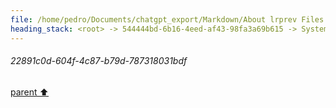 ```yaml
---
file: /home/pedro/Documents/chatgpt_export/Markdown/About lrprev Files.md
heading_stack: <root> -> 544444bd-6b16-4eed-af43-98fa3a69b615 -> System -> 86c13176-225a-4bd5-97f5-f991207f5a43 -> System -> aaa2fe2d-7be2-4569-b4c4-7213cdb836d2 -> User -> 0914aa28-090b-435f-9ca1-8f7c0c62dc03 -> Assistant -> aaa20132-873b-43c5-ab60-59f9c8d01e05 -> User -> f79f78e3-7957-4083-89b1-e600a0c5019c -> Assistant -> aaa270bf-98d9-4562-a7d0-c101b527dd39 -> User -> 4cbd0c39-1237-4a7c-ab24-4e28585e6283 -> Assistant -> aaa2a778-f433-430a-81e3-453effcca283 -> User -> ddbfa15c-8c01-4a83-bdfe-76fdae4b5c23 -> Assistant -> b7e3a3d0-43f3-4493-8902-261673d3eda6 -> Tool -> 923beb7c-8b2b-49ba-9238-511fe70f8ad7 -> Assistant -> aaa2a102-75b1-4902-b8e8-ccb2dcee962f -> User -> dc8ece6b-164d-4295-b4c0-59e52c77fad9 -> Assistant -> dbbd77b9-cb64-40b0-ae21-38ccc7f89f46 -> Assistant -> dfa27d3c-5c48-403b-a2c3-03c8ab38d2ab -> Tool -> 389dda0f-c565-4ff9-bf2e-5e7684debabc -> Assistant -> aaa25e90-8b39-42e1-99d0-843666ec2833 -> User -> f2d0f654-e29e-4ce1-a752-a75bee219dec -> Assistant -> 37087a08-fb47-4e97-8aaa-f9c36cff2aeb -> Tool -> 7a3a273f-2f36-4962-b44e-195703142966 -> Assistant -> aaa23e91-7e55-4a43-bfb1-ef2bc4709e86 -> User -> 0df5e109-5eb4-46f0-8cf7-238681795c6f -> Assistant -> d4c6f6c0-a7e8-4b70-89a4-79706f1d588c -> Tool -> 38edcd25-c901-4d0d-af06-9754bf7aa362 -> Assistant -> aaa261bb-cf0f-4875-91c1-c24189dce233 -> User -> ff699b90-f0c9-40ca-ad6f-8ab135992725 -> Assistant -> 4d03e82c-9e4e-49e0-a790-099fc44b0017 -> Tool -> 7eade33a-8492-469a-9761-99c59d148c13 -> Assistant -> 01ebf39b-ceac-4c76-bdcc-d73bc7e3fe6b -> Assistant -> 498cdc83-6280-4425-9eb8-9cbc6877aee9 -> Tool -> 41882e44-a42b-4255-9b12-e3d1023b7710 -> Assistant -> aaa2cbcf-e825-4168-ba55-2fee481777e9 -> User -> 6eb6f057-7a3d-4ac2-801b-fd43cc66f5ee -> Assistant -> d491e639-1fe7-4a62-a30e-b5a5e5414f88 -> Tool -> 2df44cc2-07b3-4954-b307-0fe088783044 -> Assistant -> aaa21510-e219-4b15-97da-9af559008e56 -> User -> a4e3a40c-452a-48d3-9c8e-230cb2591567 -> Assistant -> 0966c72f-9248-4cda-a188-7226047b3e6b -> Tool -> 5940a047-d8b2-43ef-8d92-63de280d7a3b -> Assistant -> 6bfb317b-d472-4218-ad2b-a5199133d8f3 -> Assistant -> 281e4344-08be-4a46-a63c-7ca676f31a97 -> Tool -> c3f09ca2-628d-4f50-8da3-f172ace9c394 -> Assistant -> aaa2238a-f96b-4a93-9e7c-173c3e5d6bb1 -> User -> e304631d-c42b-4769-9ec2-17f8a43654c0 -> Assistant -> 66786f5b-1806-4d27-9fe0-aeddad42ef71 -> Assistant -> 0d20575b-7111-42ec-b2f9-f638a7f05975 -> Tool -> 4e8c9bcb-15d0-41e7-8dfc-dbad003a66d4 -> Assistant -> aaa24988-6d27-441d-8d55-c71a5a8e046e -> User -> 31e92aaa-db0d-47c8-b82a-46c3fdb76fa3 -> Assistant -> aaa24a9d-a5c1-482a-a1ab-d10a228361fd -> User -> c02fe0a0-d22b-4298-b1e9-8a910b412620 -> Assistant -> 160e6855-0cdc-41d0-8abc-05d9ceb7fbef -> Tool -> 8e9ad817-bf89-4198-a54b-f4f6ac8d84f0 -> Assistant -> aaa2be5f-5edf-4f2d-ae8b-844fa3b90918 -> User -> 30a2ba38-8a65-4084-9a6d-73f3dcb9773b -> Assistant -> 8d61d20e-37cd-4538-b3fb-558405eac90d -> Tool -> cd76924d-fd5c-4430-80c6-162faa63d24d -> Assistant -> aaa245fd-45da-454c-8789-de165b0c898a -> User -> c612818a-f18e-4f2d-a108-55ef1118fe8b -> Assistant -> e1586cb7-05b5-4085-b58a-b5a456d88b86 -> Tool -> 65b57ece-2c96-400b-af54-d39b1cdd43d4 -> Assistant -> aaa2c481-601f-4684-8253-98142ca30173 -> User -> 5c3ab90a-1cac-4359-83e8-8a1f1f3e59d6 -> Assistant -> 6f46273b-bff6-4b09-acad-8db7b03ff534 -> Tool -> 8fd81b41-d4d4-4f78-a962-613004d49090 -> Assistant -> dd7b730b-efa9-48f9-98ae-d45ab90f965c -> Assistant -> d88119e4-414a-4881-8ffc-e3ad1d7021bc -> Tool -> f3972f0f-021d-4330-8f43-7046dfbffaa9 -> Assistant -> aaa21a26-6b31-407c-b757-bd9e5e232811 -> User -> a01a1801-43df-45b2-969b-b42bb5418497 -> Assistant -> 4efea301-6cc8-4773-a8df-724fb4d17868 -> Tool -> 404ff70f-eea2-46b2-9710-c60f60d8c834 -> Assistant -> e7106866-c4b2-47a8-af0f-638fb3b6c3d5 -> Assistant -> 15e82318-94d4-4eea-9728-a7d8226eb1ad -> Tool -> 47c2fb70-6bd1-4c8e-8295-245ce8c64a1b -> Assistant -> aaa2e78d-62f4-44eb-9d84-cd1b9235898f -> User -> 815d476d-70ab-44f6-af5c-f4cff0145dfd -> Assistant -> 8bd5ee01-6222-4727-9b1b-771371ffa950 -> Tool -> 1ccf0bbd-387a-4a64-8fa7-7bacc72a82a9 -> Assistant -> aaa2ff49-0b46-493b-bb93-70aad78679eb -> User -> 72590229-cffd-4786-9891-1395cc55ea43 -> Assistant -> 785b3fd7-633b-48da-9386-fb75fec16aaf -> Tool -> 000cee69-ed88-4e21-a3d3-99042e13f39b -> Assistant -> aaa20c6f-2d05-4765-8bd1-46802ad6fe7a -> User -> 4270b315-f03d-4720-851a-2f6810e4cc5b -> Assistant -> 2de2ce8e-4d3c-4fd8-97ba-d4f894d378a7 -> Tool -> 9b813b97-9ef6-4819-bd0c-adfa8f14d0d3 -> Assistant -> aaa2d754-2764-4f93-815e-cbb97b44da3f -> User -> 03cefbef-3cc8-4e46-b20b-d522c4fe380b -> Assistant -> 51fb2bdf-8a61-449b-ac1e-93805365d7cf -> Tool -> ca2a15e7-dfde-4c0c-8cc2-725a3870669a -> Assistant -> aaa2e5c0-7822-4767-afcd-71298e6cc0c4 -> User -> f4e4deb8-aa74-4419-a293-ed983fa71492 -> Assistant -> 8479475e-5502-40c1-acbc-c8d7eeae5022 -> Tool -> 2e75e403-6c32-4bc1-b83c-cc9a67d05fc2 -> Assistant -> aaa283d1-ceb4-4ef8-92ac-a20ec7791c76 -> User -> 3f31c7ba-9041-4ea1-b152-dcde36233935 -> Assistant -> 929f33fe-da57-4aee-9965-a19bc97a1c86 -> Tool -> cfc8ae96-309b-442f-af65-f5259fd6e128 -> Assistant -> aaa2584c-2528-4cc8-bd5a-fc044c0376b9 -> User -> 18277f52-9d88-40d7-b73b-61976654dfab -> Assistant -> 1bbf257c-0ef5-4bfe-aad3-15b9bdf13083 -> Tool -> 27f5857a-82d7-4d71-938a-587ecd2d1cf7 -> Assistant -> 8d70526a-c0d9-4c3c-a553-87f7685ae842 -> Tool -> 5330b631-2487-4ebe-a805-8218d70de91b -> Assistant -> 5e45da1c-e13b-47a1-bcc0-a4aba3456fcd -> Assistant -> 94d6e428-ed32-4267-96f9-dcc430cb9a1e -> Tool -> 5f3a7c1c-32c6-43a7-a52c-cabfe1f9a890 -> Assistant -> aaa20fea-6958-491d-a813-0c0780e5e12e -> User -> c6a45548-5af1-43ee-aac4-1f0e6068da79 -> Assistant -> 0df1d1f7-3a61-464c-9c51-2dfe2f18b6ff -> Assistant -> fd3089d2-e529-446b-9ad2-2e0e7da2ebf0 -> Tool -> e43a71ab-59fb-4c71-80f6-54367e8c9a93 -> Assistant -> d2ec2f19-330f-4ef2-9be1-12c699ee7e5d -> Assistant -> a45d402a-4fd4-416e-bc64-db51b0787651 -> Tool -> 341dede2-e40a-495c-9971-6910515b3169 -> Assistant -> aaa2887f-e95d-45d5-be7c-f725866704fd -> User -> 7c562479-943f-4866-aaf6-a7600ee0ea2c -> Assistant -> 1c60f0e0-51f5-403f-8d3f-32c291988db3 -> Tool -> 4f525955-389d-4a7a-8c03-07ccb11a4ee4 -> Assistant -> aaa27049-743a-4dac-8dd6-25e28e2ddd95 -> User -> 4ba7f5f4-7bfa-4ca0-8720-f4c9bea7fbc4 -> Assistant -> 61629588-97ef-44b5-87a7-74b68b43bc56 -> Tool -> a949c53f-f010-4550-818b-147941ff2f1c -> Assistant -> aaa2ddc6-a0cf-4995-a4a4-c01472611a38 -> User -> 675b4fa2-cac0-44be-8d04-9095158daa63 -> Assistant -> 8c5ef2f2-01fb-48a3-9eca-67db3a6bc451 -> Tool -> da1dcc8a-46bc-45db-9d65-412a546b5b50 -> Assistant -> aaa2cab2-3ec0-4ebf-9045-07a281c4e6f3 -> User -> 3b5d1270-5169-4290-9e03-add6dac1a8f8 -> Assistant -> c10d403b-9230-48f0-9262-8fed590053cc -> Tool -> 332e9709-82d4-4d94-bfd3-a2ce91fed84a -> Assistant -> aaa2fcfd-59d2-4532-bbd2-763feb41bc47 -> User -> 78510ca8-a27c-454c-9f33-9b8fa09244c7 -> Assistant -> c69e4422-5aff-4188-9cd1-c0c3aecf1485 -> Tool -> 72337739-44ed-4a89-8aa3-a8dd34c14dbe -> Assistant -> aaa23c10-1ae6-44b4-be67-1153375ede0d -> User -> 5d2a1bd9-382a-4e6c-824c-4126914f5fe7 -> Assistant -> 8c4fe2a3-c943-4616-b097-371ce2b52923 -> Tool -> 629a7d76-5676-44ef-ad03-2b0169b28fa6 -> Assistant -> 0f4f9461-c342-42bd-8477-959c59bdded0 -> Assistant -> 50313a4b-ea30-485b-823c-5ffb7bd2b48b -> Tool -> e7c2592b-4f1a-46dd-9ce4-271eb2667b84 -> Assistant -> aaa24a13-3ee9-4aad-a8b5-e493df6ad9d5 -> User -> 901ebf51-e9a6-4fd7-ae03-f34428655f05 -> Assistant -> cb0bf670-c1ba-44a7-b4a7-7250c8994628 -> Tool -> 8e45036d-5f7f-4c7c-ab45-92c041fef8ce -> Assistant -> aaa20107-8e60-4f57-90da-7b784fc115a4 -> User -> f30e81aa-ec2a-4ee2-93d2-1cff5ce392d3 -> Assistant -> d35af3f8-7de9-4f48-afa8-5e2339b3d140 -> Tool -> bb9983a0-b7cd-4bb8-a76f-e4713db49978 -> Assistant -> aaa21f8a-79e7-4a92-abd2-58df41772127 -> User -> 31c2f00a-2c81-4b2c-a6cd-bb0e5d4bd9ab -> Assistant -> 22891c0d-604f-4c87-b79d-787318031bdf
---
```

###### 22891c0d-604f-4c87-b79d-787318031bdf
[parent ⬆️](#31c2f00a-2c81-4b2c-a6cd-bb0e5d4bd9ab)
